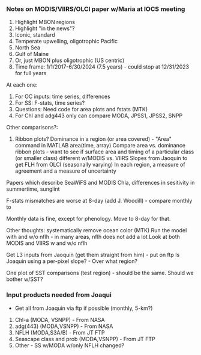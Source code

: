 ### Notes on MODIS/VIIRS/OLCI paper w/Maria at IOCS meeting

1. Highlight MBON regions
2. Highlight "in the news"?
3. Iconic, standard
4. Temperate upwelling, oligotrophic Pacific
5. North Sea
6. Gulf of Maine
7. Or, just MBON plus oligotrophic (US centric)
8. Time frame: 1/1/2017-6/30/2024 (7.5 years) - could stop at 12/31/2023 for full years

At each one:
1. For OC inputs: time series, differences
2. For SS: F-stats, time series?
3. Questions: Need code for area plots and fstats (MTK)
4. For Chl and adg443 only can compare MODA, JPSS1, JPSS2, SNPP

Other comparisons?:
1. Ribbon plots? Dominance in a region (or area covered) - 
"Area" command in MATLAB area(time, array)
Compare area vs. dominance ribbon plots - want to see if surface area and timing of a particular class (or smaller class) different w/MODIS vs. VIIRS
Slopes from Jaoquin to get FLH from OLCI (seasonally varying) 
In each region, a measure of agreement and a measure of uncertainty

Papers which describe SeaWiFS and MODIS Chla, differences in sesitivity in summertime, sunglint

F-stats mismatches are worse at 8-day (add J. Woodill) - compare monthly to 

Monthly data is fine, except for phenology. Move to 8-day for that.

Other thoughts:
systematically remove ocean color (MTK)
Run the model with and w/o nflh - in many areas, nflh does not add a lot
Look at both MODIS and VIIRS w and w/o nflh

Get L3 inputs from Jaoquin (get them straight from him) - put on ftp 
Is Joaquin using a per-pixel slope?  - Over what region? 

One plot of SST comparisons (test region) - should be the same.
Should we bother w/SST?

### Input products needed from Joaqui
 - Get all from Joaquin via ftp if possible (monthly, 5-km?)
1. Chl-a (MODA, VSNPP) - From NASA
2. adg(443) (MODA,VSNPP) - From NASA
3. NFLH (MODA,S3A/B) - From JT FTP
4. Seascape class and prob (MODA,VSNPP) - From JT FTP
5. Other - SS w/MODA w/only NFLH changed?


